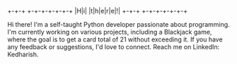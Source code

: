 
 +-+-+ +-+-+-+-+-+-+
 |H|i| |t|h|e|r|e|!|
 +-+-+ +-+-+-+-+-+-+

Hi there! I'm a self-taught Python developer passionate about programming. I'm currently working on various projects, including a Blackjack game, where the goal is to get a card total of 21 without exceeding it. If you have any feedback or suggestions, I'd love to connect. Reach me on LinkedIn: Kedharish.
                                       
                                       
